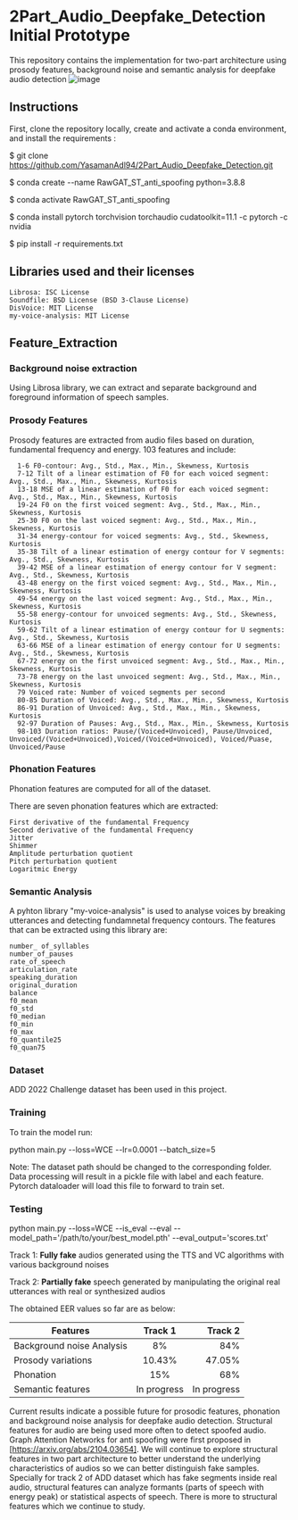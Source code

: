 # 2Part_Audio_Deepfake_Detection Initial Prototype

This repository contains the implementation for two-part architecture using prosody features, background noise and semantic analysis for deepfake audio detection
![image](https://user-images.githubusercontent.com/61777099/194679033-9c61bc9f-9bc6-415e-be1e-579ac4109d8c.png)


## Instructions

First, clone the repository locally, create and activate a conda environment, and install the requirements :

$ git clone https://github.com/YasamanAdl94/2Part_Audio_Deepfake_Detection.git

$ conda create --name RawGAT_ST_anti_spoofing python=3.8.8

$ conda activate RawGAT_ST_anti_spoofing

$ conda install pytorch torchvision torchaudio cudatoolkit=11.1 -c pytorch -c nvidia

$ pip install -r requirements.txt

## Libraries used and their licenses

    Librosa: ISC License
    Soundfile: BSD License (BSD 3-Clause License)
    DisVoice: MIT License
    my-voice-analysis: MIT License





## Feature_Extraction

### Background noise extraction

Using Librosa library, we can extract and separate background and foreground information of speech samples. 


### Prosody Features

Prosody features are extracted from audio files based on duration, fundamental frequency and energy. 
103 features and include:

      1-6 F0-contour: Avg., Std., Max., Min., Skewness, Kurtosis
      7-12 Tilt of a linear estimation of F0 for each voiced segment: Avg., Std., Max., Min., Skewness, Kurtosis
      13-18 MSE of a linear estimation of F0 for each voiced segment: Avg., Std., Max., Min., Skewness, Kurtosis
      19-24 F0 on the first voiced segment: Avg., Std., Max., Min., Skewness, Kurtosis
      25-30 F0 on the last voiced segment: Avg., Std., Max., Min., Skewness, Kurtosis
      31-34 energy-contour for voiced segments: Avg., Std., Skewness, Kurtosis
      35-38 Tilt of a linear estimation of energy contour for V segments: Avg., Std., Skewness, Kurtosis
      39-42 MSE of a linear estimation of energy contour for V segment: Avg., Std., Skewness, Kurtosis
      43-48 energy on the first voiced segment: Avg., Std., Max., Min., Skewness, Kurtosis
      49-54 energy on the last voiced segment: Avg., Std., Max., Min., Skewness, Kurtosis
      55-58 energy-contour for unvoiced segments: Avg., Std., Skewness, Kurtosis
      59-62 Tilt of a linear estimation of energy contour for U segments: Avg., Std., Skewness, Kurtosis
      63-66 MSE of a linear estimation of energy contour for U segments: Avg., Std., Skewness, Kurtosis
      67-72 energy on the first unvoiced segment: Avg., Std., Max., Min., Skewness, Kurtosis
      73-78 energy on the last unvoiced segment: Avg., Std., Max., Min., Skewness, Kurtosis
      79 Voiced rate: Number of voiced segments per second
      80-85 Duration of Voiced: Avg., Std., Max., Min., Skewness, Kurtosis
      86-91 Duration of Unvoiced: Avg., Std., Max., Min., Skewness, Kurtosis
      92-97 Duration of Pauses: Avg., Std., Max., Min., Skewness, Kurtosis
      98-103 Duration ratios: Pause/(Voiced+Unvoiced), Pause/Unvoiced, Unvoiced/(Voiced+Unvoiced),Voiced/(Voiced+Unvoiced), Voiced/Puase, Unvoiced/Pause


### Phonation Features

Phonation features are computed for all of the dataset. 

There are seven phonation features which are extracted:

    First derivative of the fundamental Frequency
    Second derivative of the fundamental Frequency
    Jitter
    Shimmer
    Amplitude perturbation quotient
    Pitch perturbation quotient
    Logaritmic Energy

### Semantic Analysis

A pyhton library "my-voice-analysis" is used to analyse voices by breaking utterances and detecting fundamnetal frequency contours. The features that can be extracted using this library are:
    
    number_ of_syllables     
    number_of_pauses         
    rate_of_speech             
    articulation_rate          
    speaking_duration       
    original_duration       
    balance                 
    f0_mean               
    f0_std                
    f0_median             
    f0_min                   
    f0_max                   
    f0_quantile25            
    f0_quan75               

### Dataset
ADD 2022 Challenge dataset has been used in this project.


### Training
To train the model run:

python main.py --loss=WCE   --lr=0.0001 --batch_size=5

Note: The dataset path should be changed to the corresponding folder. Data processing will result in a pickle file with label and each feature. Pytorch dataloader will load this file to forward to train set.

### Testing

python main.py --loss=WCE --is_eval --eval --model_path='/path/to/your/best_model.pth' --eval_output='scores.txt'

Track 1: **Fully fake** audios generated using the TTS and VC algorithms with various background noises

Track 2: **Partially fake** speech generated by manipulating the original real utterances with real or synthesized audios

The obtained EER values so far are as below:

| Features                    | Track 1       |          Track 2          |
| --------------------------- |:-------------:| -------------------------:|
| Background noise Analysis   | 8%       |           84%                 |
| Prosody variations          |      10.43%   |           47.05%         |
| Phonation                   |        15%    |            68%            |
| Semantic features           |   In progress |           In progress     |


Current results indicate a possible future for prosodic features, phonation and background noise analysis for deepfake audio detection. Structural features for audio are being used more often to detect spoofed audio. Graph Attention Networks for anti spoofing were first proposed in [https://arxiv.org/abs/2104.03654]. We will continue to explore structural features in two part architecture to better understand the underlying characteristics of audios so we can better distinguish fake samples. Specially for track 2 of ADD dataset which has fake segments inside real audio, structural features can analyze formants (parts of speech with energy peak) or statistical aspects of speech. There is more to structural features which we continue to study.

